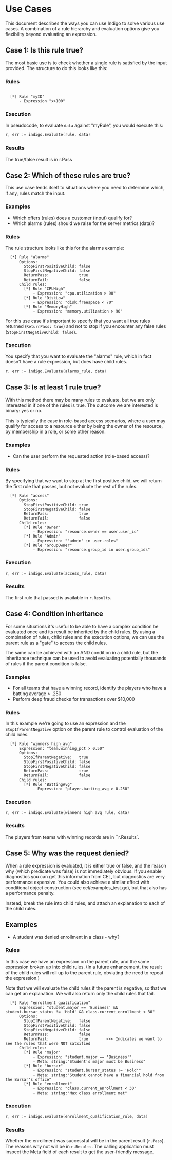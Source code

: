 # Use Cases
This document describes the ways you can use Indigo to solve various use cases. A combination of a rule hierarchy and evaluation options give you flexibility beyond evaluating an expression. 


## Case 1: Is this rule true?
The most basic use is to check whether a single rule is satisfied by the input provided. The structure to do this looks like this:


### Rules

```
 
  [*] Rule "myID"
	  - Expression "x>100"
```


### Execution
In pseudocode, to evaluate ``data`` against "myRule", you would execute this:

``` go
r, err := indigo.Evaluate(rule, data)
```

### Results
The true/false result is in r.Pass


## Case 2: Which of these rules are true?
This use case lends itself to situations where you need to determine which, if any, rules match the input.

### Examples
- Which offers (rules) does a customer (input) qualify for?
- Which alarms (rules) should we raise for the server metrics (data)?


### Rules
The rule structure looks like this for the alarms example:

```
  [*] Rule "alarms"
      Options: 
        StopFirstPositiveChild: false 
        StopFirstNegativeChild: false 
        ReturnPass:             true 
        ReturnFail:             false
      Child rules:
        [*] Rule "CPUHigh"
            - Expression: "cpu.utilization > 90"
        [*] Rule "DiskLow"
            - Expression: "disk.freespace < 70"
        [*] Rule "MemoryHigh"
            - Expression: "memory.utilization > 90"
```


For this use case it's important to specify that you want all true rules returned (``ReturnPass: true``) and not to stop if you encounter any false rules (``StopFirstNegativeChild: false``).

### Execution
You specify that you want to evaluate the "alarms" rule, which in fact doesn't have a rule expression, but does have child rules. 

``` go
r, err := indigo.Evaluate(alarms_rule, data)
```


## Case 3: Is at least 1 rule true? 
With this method there may be many rules to evaluate, but we are only interested in if one of the rules is true. The outcome we are interested is binary: yes or no. 

This is typically the case in role-based access scenarios, where a user may qualify for access to a resource either by being the owner of the resource, by membership in a role, or some other reason. 


### Examples
- Can the user perform the requested action (role-based access)?

### Rules
By specifying that we want to stop at the first positive child, we will return the first rule that passes, but not evaluate the rest of the rules.

```
  [*] Rule "access"
      Options: 
        StopFirstPositiveChild: true 
        StopFirstNegativeChild: false 
        ReturnPass:             true
        ReturnFail:             false
      Child rules:
        [*] Rule "Owner"
            - Expression: "resource.owner == user.user_id"
        [*] Rule "Admin"
            - Expression: "'admin' in user.roles"
        [*] Rule "GroupOwner"
            - Expression: "resource.group_id in user.group_ids"
```


### Execution

``` go
r, err := indigo.Evaluate(access_rule, data)
```

### Results
The first rule that passed is available in ``r.Results``.


## Case 4: Condition inheritance
For some situations it's useful to be able to have a complex condition be evaluated once and its result be inherited by the child rules. By using a combination of rules, child rules and the execution options, we can use the parent rule as a "gate" to access the child rules. 

The same can be achieved with an AND condition in a child rule, but the inheritance technique can be used to avoid evaluating potentially thousands of rules if the parent condition is false. 

### Examples
- For all teams that have a winning record, identify the players who have a batting average > .250
- Perform deep fraud checks for transactions over $10,000


### Rules
In this example we're going to use an expression and the ``StopIfParentNegative`` option on the parent rule to control evaluation of the child rules. 

```
  [*] Rule "winners_high_avg"
      Expression: "team.winning_pct > 0.50"
      Options: 
        StopIfParentNegative:   true
        StopFirstPositiveChild: false
        StopFirstNegativeChild: false 
        ReturnPass:             true 
        ReturnFail:             false
      Child rules:
        [*] Rule "BattingAvg"
            - Expression: "player.batting_avg > 0.250"

```

### Execution

``` go
r, err := indigo.Evaluate(winners_high_avg_rule, data)
```


### Results
The players from teams with winning records are in ``r.Results`. 


## Case 5: Why was the request denied? 
When a rule expression is evaluated, it is either true or false, and the reason why (which predicate was false) is not immediately obvious. If you enable diagnostics you can get this information from CEL, but diagnostics are very performance expensive. You could also achieve a similar effect with conditional object construction (see  cel/examples_test.go), but that also has a performance penalty. 

Instead, break the rule into child rules, and attach an explanation to each of the child rules. 

## Examples
- A student was denied enrollment in a class - why?

### Rules
In this case we have an expression on the parent rule, and the same expression broken up into child rules. (In a future enhancement, the result of the child rules will roll up to the parent rule, obviating the need to repeat the expression.)

Note that we will evaluate the child rules if the parent is negative, so that we can get an explanation. We will also return only the child rules that fail. 

```
  [*] Rule "enrollment_qualification"
      Expression: "student.major == 'Business' && student.bursar_status != 'Hold' && class.current_enrollment < 30"
      Options: 
        StopIfParentNegative:   false
        StopFirstPositiveChild: false
        StopFirstNegativeChild: false 
        ReturnPass:             false
        ReturnFail:             true        <<< Indicates we want to see the rules that were NOT satsified
      Child rules:
        [*] Rule "major"
            - Expression: "student.major == 'Business'"
            - Meta: string:"Student's major must be Business"
        [*] Rule "bursar"
            - Expression: "student.bursar_status != 'Hold'"
            - Meta: string:"Student cannot have a financial hold from the Bursar's office"
        [*] Rule "enrollment"
            - Expression: "class.current_enrollment < 30"
            - Meta: string:"Max class enrollment met"
```

### Execution

``` go
r, err := indigo.Evaluate(enrollment_qualification_rule, data)
```


### Results
Whether the enrollment was successful will be in the parent result (``r.Pass``). The reasons why not will be in ``r.Results``. The calling application must inspect the Meta field of each result to get the user-friendly message. 



